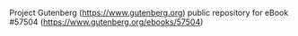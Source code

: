Project Gutenberg (https://www.gutenberg.org) public repository for
eBook #57504 (https://www.gutenberg.org/ebooks/57504)
